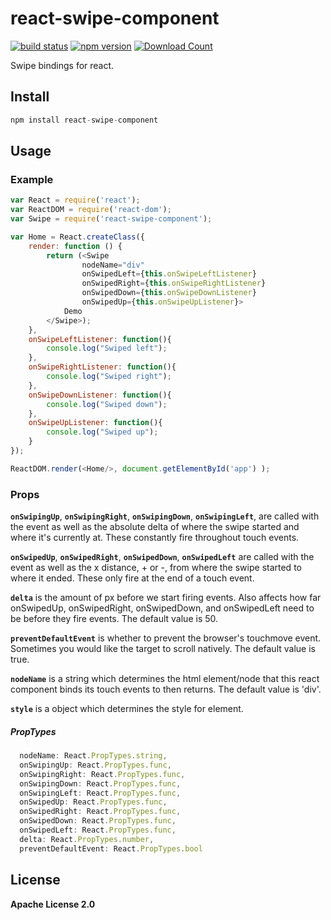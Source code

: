 # react-swipe-component
[![build status](https://travis-ci.org/exelban/react-swipe-component.svg?branch=master)](https://travis-ci.org/exelban/react-swipe-component)
[![npm version](https://badge.fury.io/js/react-swipe-component.svg)](https://www.npmjs.com/package/react-swipe-component)
[![Download Count](http://img.shields.io/npm/dm/react-swipe-component.svg)](https://www.npmjs.com/package/react-swipe-component)

Swipe bindings for react.

## Install
```javascript
npm install react-swipe-component
```

## Usage
### Example
```javascript
var React = require('react');
var ReactDOM = require('react-dom');
var Swipe = require('react-swipe-component');

var Home = React.createClass({
    render: function () {
        return (<Swipe 
                nodeName="div"
                onSwipedLeft={this.onSwipeLeftListener} 
                onSwipedRight={this.onSwipeRightListener} 
                onSwipedDown={this.onSwipeDownListener} 
                onSwipedUp={this.onSwipeUpListener}>
            Demo
        </Swipe>);
    },
    onSwipeLeftListener: function(){
        console.log("Swiped left");
    },
    onSwipeRightListener: function(){
        console.log("Swiped right");
    },
    onSwipeDownListener: function(){
        console.log("Swiped down");
    },
    onSwipeUpListener: function(){
        console.log("Swiped up");
    }
});

ReactDOM.render(<Home/>, document.getElementById('app') );
```

### Props
**```onSwipingUp```**, **```onSwipingRight```**, **```onSwipingDown```**, **```onSwipingLeft```**, are called with the event as well as the absolute delta of where the swipe started and where it's currently at. These constantly fire throughout touch events.

**```onSwipedUp```**, **```onSwipedRight```**, **```onSwipedDown```**, **```onSwipedLeft```** are called with the event as well as the x distance, + or -, from where the swipe started to where it ended. These only fire at the end of a touch event.

**```delta```** is the amount of px before we start firing events. Also affects how far onSwipedUp, onSwipedRight, onSwipedDown, and onSwipedLeft need to be before they fire events. The default value is 50.

**```preventDefaultEvent```** is whether to prevent the browser's touchmove event. Sometimes you would like the target to scroll natively. The default value is true.

**```nodeName```** is a string which determines the html element/node that this react component binds its touch events to then returns. The default value is 'div'.

**```style```** is a object which determines the style for element.

##### PropTypes
```javascript
  nodeName: React.PropTypes.string,
  onSwipingUp: React.PropTypes.func,
  onSwipingRight: React.PropTypes.func,
  onSwipingDown: React.PropTypes.func,
  onSwipingLeft: React.PropTypes.func,
  onSwipedUp: React.PropTypes.func,
  onSwipedRight: React.PropTypes.func,
  onSwipedDown: React.PropTypes.func,
  onSwipedLeft: React.PropTypes.func,
  delta: React.PropTypes.number,
  preventDefaultEvent: React.PropTypes.bool
```
## License
**Apache License 2.0**
